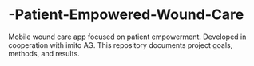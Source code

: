 # -Patient-Empowered-Wound-Care
Mobile wound care app focused on patient empowerment. Developed in cooperation with imito AG. This repository documents project goals, methods, and results.
